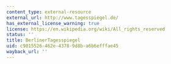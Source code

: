 ```yaml
---
content_type: external-resource
external_url: http://www.tagesspiegel.de/
has_external_license_warning: true
license: https://en.wikipedia.org/wiki/All_rights_reserved
status: ''
title: BerlinerTagesspiegel
uid: c9015526-462e-4378-9d8b-a6b6efffae45
wayback_url: ''
---
```

